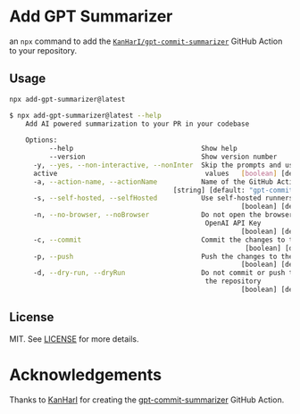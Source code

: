 # Add GPT Summarizer

an `npx` command to add the [`KanHarI/gpt-commit-summarizer`][action] GitHub Action to your repository.

## Usage

```bash
npx add-gpt-summarizer@latest
```


```bash
$ npx add-gpt-summarizer@latest --help
    Add AI powered summarization to your PR in your codebase
    
    Options:
          --help                                Show help                  [boolean]
          --version                             Show version number        [boolean]
      -y, --yes, --non-interactive, --nonInter  Skip the prompts and use the default
      active                                     values   [boolean] [default: false]
      -a, --action-name, --actionName           Name of the GitHub Action
                                         [string] [default: "gpt-commit-summarizer"]
      -s, --self-hosted, --selfHosted           Use self-hosted runners
                                                          [boolean] [default: false]
      -n, --no-browser, --noBrowser             Do not open the browser to create an
                                                 OpenAI API Key
                                                          [boolean] [default: false]
      -c, --commit                              Commit the changes to the repository
                                                           [boolean] [default: true]
      -p, --push                                Push the changes to the repository
                                                          [boolean] [default: false]
      -d, --dry-run, --dryRun                   Do not commit or push the changes to
                                                 the repository
                                                          [boolean] [default: false]
```

## License

MIT. See [LICENSE](./LICENSE) for more details.

# Acknowledgements

Thanks to [KanHarI][KanHarI] for creating the 
[gpt-commit-summarizer][action] GitHub Action.

[KanHarI]: https://github.com/KanHarI
[action]: https://github.com/KanHarI/gpt-commit-summarizer

